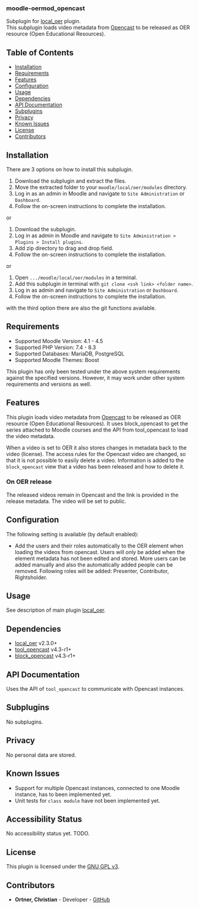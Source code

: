 ### moodle-oermod_opencast

Subplugin for [local_oer](https://github.com/llttugraz/moodle-local_oer) plugin.<br>
This subplugin loads video metadata from [Opencast](https://opencast.org/) to 
be released as OER resource (Open Educational Resources).


## Table of Contents


- [Installation](#installation)
- [Requirements](#requirements)
- [Features](#features)
- [Configuration](#configuration)
- [Usage](#usage)
- [Dependencies](#dependencies)
- [API Documentation](#api-documentation)
- [Subplugins](#subplugins)
- [Privacy](#privacy)
- [Known Issues](#known-issues)
- [License](#license)
- [Contributors](#contributors)

## Installation

There are 3 options on how to install this subplugin.

1. Download the subplugin and extract the files.
2. Move the extracted folder to your `moodle/local/oer/modules` directory.
3. Log in as an admin in Moodle and navigate to `Site Administration` or `Dashboard`.
4. Follow the on-screen instructions to complete the installation.

or

1. Download the subplugin.
2. Log in as admin in Moodle and navigate to `Site Administration > Plugins > Install plugins`.
3. Add zip directory to drag and drop field.
4. Follow the on-screen instructions to complete the installation.

or

1. Open `.../moodle/local/oer/modules` in a terminal.
2. Add this subplugin in terminal with `git clone <ssh link> <folder name>`.
3. Log in as admin and navigate to `Site Administration` or `Dashboard`.
4. Follow the on-screen instructions to complete the installation.

with the third option there are also the git functions available.


## Requirements

- Supported Moodle Version: 4.1 - 4.5
- Supported PHP Version:    7.4 - 8.3
- Supported Databases:      MariaDB, PostgreSQL
- Supported Moodle Themes:  Boost

This plugin has only been tested under the above system requirements against the specified versions.
However, it may work under other system requirements and versions as well.

## Features

This plugin loads video metadata from [Opencast](https://opencast.org/) to be released as OER resource (Open Educational Resources).
It uses block_opencast to get the series attached to Moodle courses and the API from tool_opencast to load the video metadata.

When a video is set to OER it also stores changes in metadata back to the video (license). 
The access rules for the Opencast video are changed, so that it is not possible to easily delete a video.
Information is added to the `block_opencast` view that a video has been released and how to delete it.

### On OER release

The released videos remain in Opencast and the link is provided in the release metadata.
The video will be set to public.

## Configuration

The following setting is available (by default enabled):

- Add the users and their roles automatically to the OER element when loading the videos from opencast. Users will only be added when the element metadata has not been edited and stored. More users can be added manually and also the automatically added people can be removed.
Following roles will be added: Presenter, Contributor, Rightsholder.

## Usage

See description of main plugin [local_oer](https://github.com/llttugraz/moodle-local_oer).

## Dependencies

* [local_oer](https://github.com/llttugraz/moodle-local_oer) v2.3.0+
* [tool_opencast](https://moodle.org/plugins/tool_opencast) v4.3-r1+
* [block_opencast](https://moodle.org/plugins/block_opencast) v4.3-r1+

## API Documentation

Uses the API of `tool_opencast` to communicate with Opencast instances.

## Subplugins

No subplugins.

## Privacy

No personal data are stored.

## Known Issues

* Support for multiple Opencast instances, connected to one Moodle instance, has to been implemented yet.
* Unit tests for `class module` have not been implemented yet.

## Accessibility Status

No accessibility status yet. TODO.

## License

This plugin is licensed under the [GNU GPL v3](https://www.gnu.org/licenses/gpl-3.0.html).

## Contributors

- **Ortner, Christian** - Developer - [GitHub](https://github.com/chriso123)
